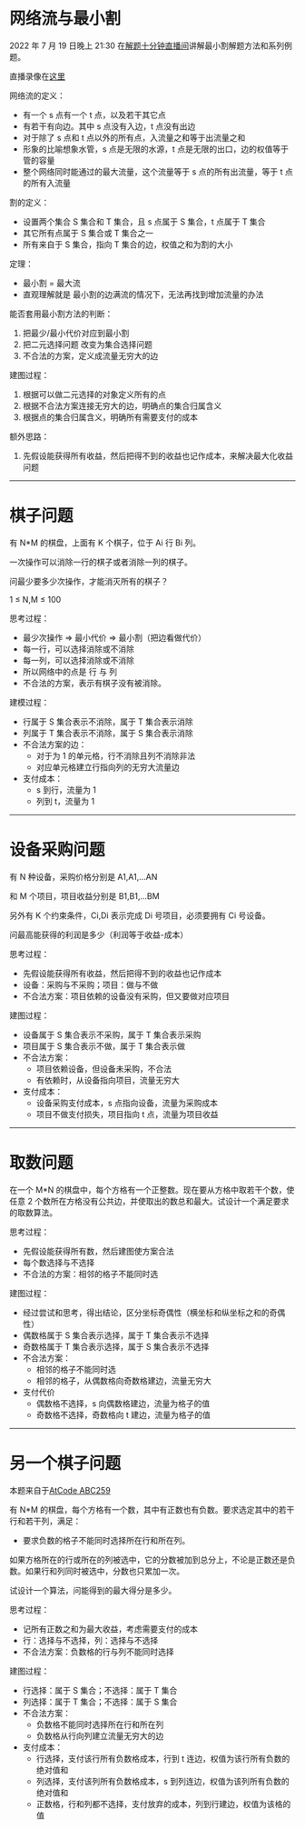# 网络流与最小割

2022 年 7 月 19 日晚上 21:30 在[解题十分钟直播间](http://live.bilibili.com/23271987)讲解最小割解题方法和系列例题。
 
直播录像在[这里](https://www.bilibili.com/video/BV1jt4y1t7pd/)

网络流的定义：

- 有一个 s 点有一个 t 点，以及若干其它点
- 有若干有向边。其中 s 点没有入边，t 点没有出边
- 对于除了 s 点和 t 点以外的所有点，入流量之和等于出流量之和
- 形象的比喻想象水管，s 点是无限的水源，t 点是无限的出口，边的权值等于管的容量
- 整个网络同时能通过的最大流量，这个流量等于 s 点的所有出流量，等于 t 点的所有入流量

割的定义：

- 设置两个集合 S 集合和 T 集合，且 s 点属于 S 集合，t 点属于 T 集合
- 其它所有点属于 S 集合或 T 集合之一
- 所有来自于 S 集合，指向 T 集合的边，权值之和为割的大小

定理：

- 最小割 = 最大流
- 直观理解就是 最小割的边满流的情况下，无法再找到增加流量的办法

能否套用最小割方法的判断：

1. 把最少/最小代价对应到最小割
2. 把二元选择问题 改变为集合选择问题
3. 不合法的方案，定义成流量无穷大的边

建图过程：

1. 根据可以做二元选择的对象定义所有的点
2. 根据不合法方案连接无穷大的边，明确点的集合归属含义
3. 根据点的集合归属含义，明确所有需要支付的成本

额外思路：

1. 先假设能获得所有收益，然后把得不到的收益也记作成本，来解决最大化收益问题

---

# 棋子问题

有 N\*M 的棋盘，上面有 K 个棋子，位于 Ai 行 Bi 列。

一次操作可以消除一行的棋子或者消除一列的棋子。

问最少要多少次操作，才能消灭所有的棋子？

1 ≤ N,M ≤ 100

思考过程：

- 最少次操作 => 最小代价 => 最小割（把边看做代价）
- 每一行，可以选择消除或不消除
- 每一列，可以选择消除或不消除
- 所以网络中的点是 行 与 列
- 不合法的方案，表示有棋子没有被消除。

建模过程：

- 行属于 S 集合表示不消除，属于 T 集合表示消除
- 列属于 T 集合表示不消除，属于 S 集合表示消除
- 不合法方案的边：
  - 对于为 1 的单元格，行不消除且列不消除非法
  - 对应单元格建立行指向列的无穷大流量边
- 支付成本：
  - s 到行，流量为 1
  - 列到 t，流量为 1

---

# 设备采购问题

有 N 种设备，采购价格分别是 A1,A1,...AN

和 M 个项目，项目收益分别是 B1,B1,...BM

另外有 K 个约束条件，Ci,Di 表示完成 Di 号项目，必须要拥有 Ci 号设备。

问最高能获得的利润是多少（利润等于收益-成本）

思考过程：

- 先假设能获得所有收益，然后把得不到的收益也记作成本
- 设备：采购与不采购；项目：做与不做
- 不合法方案：项目依赖的设备没有采购，但又要做对应项目

建图过程：

- 设备属于 S 集合表示不采购，属于 T 集合表示采购
- 项目属于 S 集合表示不做，属于 T 集合表示做
- 不合法方案：
  - 项目依赖设备，但设备未采购，不合法
  - 有依赖时，从设备指向项目，流量无穷大
- 支付成本：
  - 设备采购支付成本，s 点指向设备，流量为采购成本
  - 项目不做支付损失，项目指向 t 点，流量为项目收益

---

# 取数问题

在一个 M\*N 的棋盘中，每个方格有一个正整数。现在要从方格中取若干个数，使任意 2 个数所在方格没有公共边，并使取出的数总和最大。试设计一个满足要求的取数算法。

思考过程：

- 先假设能获得所有数，然后建图使方案合法
- 每个数选择与不选择
- 不合法的方案：相邻的格子不能同时选

建图过程：

- 经过尝试和思考，得出结论，区分坐标奇偶性（横坐标和纵坐标之和的奇偶性）
- 偶数格属于 S 集合表示选择，属于 T 集合表示不选择
- 奇数格属于 T 集合表示选择，属于 S 集合表示不选择
- 不合法方案：
  - 相邻的格子不能同时选
  - 相邻的格子，从偶数格向奇数格建边，流量无穷大
- 支付代价
  - 偶数格不选择，s 向偶数格建边，流量为格子的值
  - 奇数格不选择，奇数格向 t 建边，流量为格子的值

---

# 另一个棋子问题

本题来自于[AtCode ABC259](https://atcoder.jp/contests/abc259/tasks/abc259_g)

有 N\*M 的棋盘，每个方格有一个数，其中有正数也有负数。要求选定其中的若干行和若干列，满足：

- 要求负数的格子不能同时选择所在行和所在列。

如果方格所在的行或所在的列被选中，它的分数被加到总分上，不论是正数还是负数。如果行和列同时被选中，分数也只累加一次。

试设计一个算法，问能得到的最大得分是多少。

思考过程：

- 记所有正数之和为最大收益，考虑需要支付的成本
- 行：选择与不选择，列：选择与不选择
- 不合法方案：负数格的行与列不能同时选择

建图过程：

- 行选择：属于 S 集合；不选择：属于 T 集合
- 列选择：属于 T 集合；不选择：属于 S 集合
- 不合法方案：
  - 负数格不能同时选择所在行和所在列
  - 负数格从行向列建立流量无穷大的边
- 支付成本：
  - 行选择，支付该行所有负数格成本，行到 t 连边，权值为该行所有负数的绝对值和
  - 列选择，支付该列所有负数格成本，s 到列连边，权值为该列所有负数的绝对值和
  - 正数格，行和列都不选择，支付放弃的成本，列到行建边，权值为该格的值
